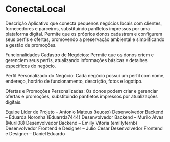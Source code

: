 # ConectaLocal
Descrição
Aplicativo que conecta pequenos negócios locais com clientes, fornecedores e parceiros, substituindo panfletos impressos por uma plataforma digital. Permite que os próprios donos cadastrem e configurem seus perfis e ofertas, promovendo a preservação ambiental e simplificando a gestão de promoções.

Funcionalidades
Cadastro de Negócios:
Permite que os donos criem e gerenciem seus perfis, atualizando informações básicas e detalhes específicos do negócio.

Perfil Personalizado do Negócio:
Cada negócio possui um perfil com nome, endereço, horário de funcionamento, descrição, fotos e logotipo.

Ofertas e Promoções Personalizadas:
Os donos podem criar e gerenciar ofertas e promoções, substituindo panfletos impressos por atualizações digitais.

Equipe
Líder de Projeto – Antonio Mateus (teuosx)
Desenvolvedor Backend – Eduarda Noronha (Eduarrda7444)
Desenvolvedor Backend – Murilo Alves (Muril08)
Desenvolvedor Backend – Emilly Vitoria (emillyfernb)
Desenvolvedor Frontend e Designer – Julio Cesar
Desenvolvedor Frontend e Designer – Daniel Eduardo
